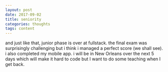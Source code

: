 ```yaml
---
layout: post
date: 2017-09-02
title: seniority
categories: thoughts
tags: content
---
```


and just like that, junior phase is over at fullstack. the final exam was surprisingly challenging but i think i managed a perfect score (we shall see). i also completed my mobile app. i will be in New Orleans over the next 5 days which will make it hard to code but I want to do some teaching when I get back.
